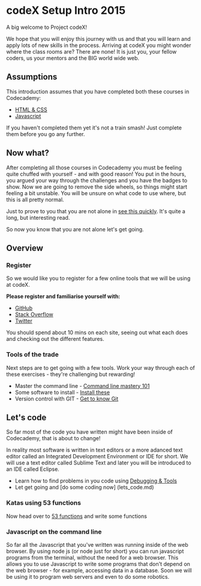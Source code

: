# codeX Setup Intro 2015

A big welcome to Project codeX!

We hope that you will enjoy this journey with us and that you will learn and apply lots of new skills in the process. Arriving at codeX you might wonder where the class rooms are? There are none! It is just you, your fellow coders, us your mentors and the BIG world wide web.

## Assumptions

This introduction assumes that you have completed both these courses in Codecademy:

 * [HTML & CSS](http://www.codecademy.com/en/tracks/web)
 * [Javascript](http://www.codecademy.com/en/tracks/javascript)

If you haven't completed them yet it's not a train smash! Just complete them before you go any further.

## Now what?

After completing all those courses in Codecademy you must be feeling quite chuffed with yourself - and with good reason! You put in the hours, you argued your way through the challenges and you have the badges to show. Now we are going to remove the side wheels, so things might start feeling a bit unstable. You will be unsure on what code to use where, but this is all pretty normal.

Just to prove to you that you are not alone in [see this quickly](http://www.vikingcodeschool.com/posts/why-learning-to-code-is-so-damn-hard). It's quite a long, but interesting read.

So now you know that you are not alone let's get going.

## Overview

### Register

So we would like you to register for a few online tools that we will be using at codeX.

**Please register and familiarise yourself with:**

* [GitHub](http://www.github.com)
* [Stack Overflow](http://stackoverflow.com)
* [Twitter](http://twitter.com)

You should spend about 10 mins on each site, seeing out what each does and checking out the different features.

### Tools of the trade

Next steps are to get going with a few tools.
Work your way through each of these exercises - they're challenging but rewarding!

* Master the command line - [Command line mastery 101](command_line.md)
* Some software to install - [Install these](software_to_install.md)
* Version control with GIT - [Get to know Git](know_git.md)

## Let's code

So far most of the code you have written might have been inside of Codecademy, that is about to change!

In reality most software is written in text editors or a more adanced text editor called an Integrated Development Environment or IDE for short. We will use a text editor called Sublime Text and later you will be introduced to an IDE called Eclipse.

* Learn how to find problems in you code using [Debugging & Tools](debug_tools.md)
* Let get going and [do some coding now] (lets_code.md)

### Katas using 53 functions

Now head over to [53 functions](https://github.com/codex-academy/53functions/blob/master/README.md) and write some functions


### Javascript on the command line

So far all the Javascript that you've written was running inside of the web browser.
By using node js (or node just for short) you can run javascript programs from the terminal, without the need for a web browser. This allows you to use Javascript to write some programs that don't depend on the web browser - for example, accessing data in a database. Soon we will be using it to program web servers and even to do some robotics.
